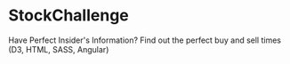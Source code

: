 # StockChallenge
Have Perfect Insider's Information? Find out the perfect buy and sell times (D3, HTML, SASS, Angular)
